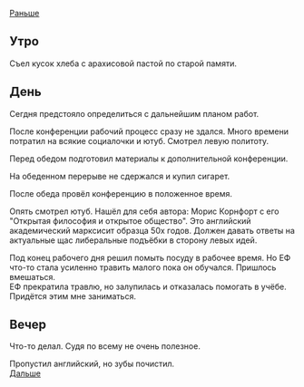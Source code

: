 [Раньше](2020.11.15.md)  
## Утро
Съел кусок хлеба с арахисовой пастой по старой памяти.
## День
Сегдня предстояло определиться с дальнейшим планом работ.

После конференции рабочий процесс сразу не здался. Много времени потратил на всякие социалочки и ютуб. Смотрел левую политоту.

Перед обедом подготовил материалы к дополнительной конференции.

На обеденном перерыве не сдержался и купил сигарет.

После обеда провёл конференцию в положенное время.

Опять смотрел ютуб. Нашёл для себя автора: Морис Корнфорт с его "Открытая философия и открытое общество". Это английский академический марксисит образца 50х годов. Должен давать ответы на актуальные щас либеральные подъёбки в сторону левых идей.

Под конец рабочего дня решил помыть посуду в рабочее время. Но ЕФ что-то стала усиленно травить малого пока он обучался. Пришлось вмешаться.  
ЕФ прекратила травлю, но залупилась и отказалась помогать в учёбе.  
Придётся этим мне заниматься.
## Вечер
Что-то делал. Судя по всему не очень полезное.

Пропустил английский, но зубы почистил.  
[Дальше](2020.11.17.md)
